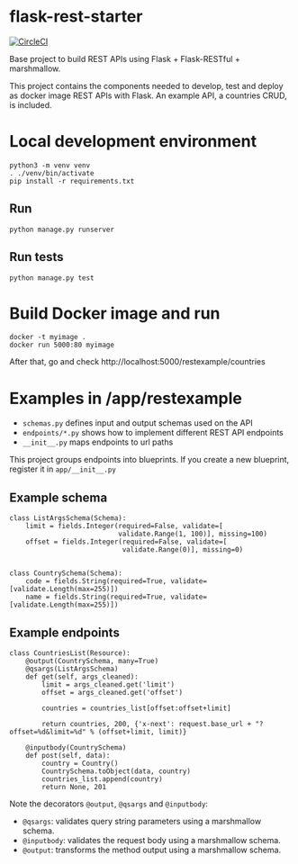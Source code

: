 # flask-rest-starter

[![CircleCI](https://circleci.com/gh/miguelgarcia/flask-rest-starter.svg?style=svg)](https://circleci.com/gh/miguelgarcia/flask-rest-starter)

Base project to build REST APIs using Flask + Flask-RESTful + marshmallow. 

This project contains the components needed to develop, test and deploy as docker image REST APIs with Flask. An example API, a countries CRUD, is included.

# Local development environment

    python3 -m venv venv
    . ./venv/bin/activate
    pip install -r requirements.txt
    
## Run

    python manage.py runserver
    
## Run tests

    python manage.py test
    
# Build Docker image and run

    docker -t myimage .
    docker run 5000:80 myimage
    
After that, go and check http://localhost:5000/restexample/countries
    
# Examples in /app/restexample

 * `schemas.py` defines input and output schemas used on the API
 * `endpoints/*.py` shows how to implement different REST API endpoints
 * `__init__.py` maps endpoints to url paths
 
 This project groups endpoints into blueprints. If you create a new blueprint, register it in `app/__init__.py`

## Example schema

    class ListArgsSchema(Schema):
        limit = fields.Integer(required=False, validate=[
                               validate.Range(1, 100)], missing=100)
        offset = fields.Integer(required=False, validate=[
                                validate.Range(0)], missing=0)


    class CountrySchema(Schema):
        code = fields.String(required=True, validate=[validate.Length(max=255)])
        name = fields.String(required=True, validate=[validate.Length(max=255)])



## Example endpoints

    class CountriesList(Resource):
        @output(CountrySchema, many=True)
        @qsargs(ListArgsSchema)
        def get(self, args_cleaned):
            limit = args_cleaned.get('limit')
            offset = args_cleaned.get('offset')

            countries = countries_list[offset:offset+limit]

            return countries, 200, {'x-next': request.base_url + "?offset=%d&limit=%d" % (offset+limit, limit)}

        @inputbody(CountrySchema)
        def post(self, data):
            country = Country()
            CountrySchema.toObject(data, country)
            countries_list.append(country)
            return None, 201
            
Note the decorators `@output`, `@qsargs` and `@inputbody`:

 * `@qsargs`: validates query string parameters using a marshmallow schema.
 * `@inputbody`: validates the request body using a marshmallow schema.
 * `@output`: transforms the method output using a marshmallow schema.
